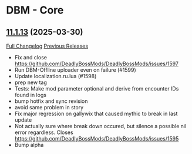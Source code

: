 # DBM - Core

## [11.1.13](https://github.com/DeadlyBossMods/DeadlyBossMods/tree/11.1.13) (2025-03-30)
[Full Changelog](https://github.com/DeadlyBossMods/DeadlyBossMods/compare/11.1.12...11.1.13) [Previous Releases](https://github.com/DeadlyBossMods/DeadlyBossMods/releases)

- Fix and close https://github.com/DeadlyBossMods/DeadlyBossMods/issues/1597  
- Run DBM-Offline uploader even on failure (#1599)  
- Update localization.ru.lua (#1598)  
- prep new tag  
- Tests: Make mod parameter optional and derive from encounter IDs found in logs  
- bump hotfix and sync revision  
- avoid same problem in story  
- Fix major regression on gallywix that caused mythic to break in last update  
- Not actually sure where break down occured, but silence a possible nil error regardless. Closes https://github.com/DeadlyBossMods/DeadlyBossMods/issues/1595  
- Bump alpha  
